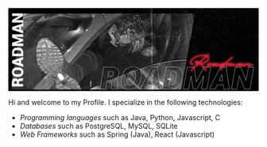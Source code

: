 <img align="center" src="https://raw.githubusercontent.com/ubaidmadethis/ubaidmadethis/main/banner1.jpg"/>

Hi and welcome to my Profile. I specialize in the following technologies:
- *Programming languages* such as Java, Python, Javascript, C
- *Databases* such as PostgreSQL, MySQL, SQLite
- *Web Frameworks* such as Spring (Java), React (Javascript) 


